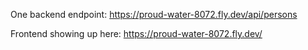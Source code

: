 One backend endpoint:
https://proud-water-8072.fly.dev/api/persons

Frontend showing up here:
https://proud-water-8072.fly.dev/
